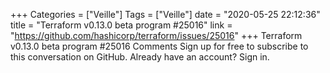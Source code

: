 +++
Categories = ["Veille"]
Tags = ["Veille"]
date = "2020-05-25 22:12:36"
title = "Terraform v0.13.0 beta program #25016"
link = "https://github.com/hashicorp/terraform/issues/25016"
+++
Terraform v0.13.0 beta program #25016 Comments Sign up for free to subscribe to this conversation on GitHub. Already have an account? Sign in.
